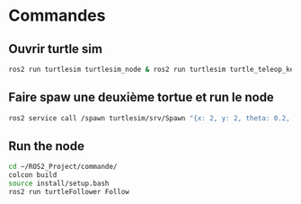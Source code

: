 # Commandes
## Ouvrir turtle sim
```bash
ros2 run turtlesim turtlesim_node & ros2 run turtlesim turtle_teleop_key
```
## Faire spaw une deuxième tortue et run le node
```bash
ros2 service call /spawn turtlesim/srv/Spawn "{x: 2, y: 2, theta: 0.2, name: 'turtleFollower'}"
```
## Run the node
```bash
cd ~/ROS2_Project/commande/
colcon build
source install/setup.bash
ros2 run turtleFollower Follow
```